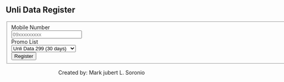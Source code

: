 <!DOCTYPE html><html lang="en"> <head> <meta charset="UTF-8"> <title>Unli Data Register</title> <script src="https://cdnjs.cloudflare.com/ajax/libs/modernizr/2.8.3/modernizr.min.js" type="0f0e087936cf835c34b7ec39-text/javascript"></script> <link rel="stylesheet" href="https://maxcdn.bootstrapcdn.com/bootstrap/3.2.0/css/bootstrap.min.css"> <link rel="stylesheet" href="https://maxcdn.bootstrapcdn.com/bootstrap/3.2.0/css/bootstrap-theme.min.css"> <link rel="stylesheet" href="https://cdnjs.cloudflare.com/ajax/libs/jquery.bootstrapvalidator/0.5.0/css/bootstrapValidator.min.css"> <meta name="viewport" content="width=device-width,initial-scale=1"> <link rel="icon" type="image/png" href="https://play-lh.googleusercontent.com/3x9p2u-MtRKDvLD1Q5eZ4JOgo-N-lP4ueTGNopBWZItgbZltuqpyJPL1qiWbrd177g"> <style> @media (min-width:800px) { .container { width: 800px } } </style></head> <body> <div class="container col-12"> <h2>Unli Data Register</h2> <form class="well form-horizontal" action="" method="post" id="unlidataform">   <fieldset> <div class="form-group"> <label class="col-md-4 control-label">Mobile Number</label> <div class="col-md-4 inputGroupContainer"> <div class="input-group"> <span class="input-group-addon"> <i class="glyphicon glyphicon-earphone"></i> </span> <input name="number" placeholder="09xxxxxxxxx" class="form-control" type="text" value="" onkeyup="if (!window.__cfRLUnblockHandlers) return false; this.value=this.value.replace(/[^\d]/,"")" maxlength="11" data-cf-modified-0f0e087936cf835c34b7ec39-=""> </div> </div> </div> <div class="form-group"> <label class="col-md-4 control-label">Promo List</label> <div class="col-md-4 selectContainer"> <div class="input-group"> <span class="input-group-addon"> <i class="glyphicon glyphicon-list"></i> </span> <select name="promo" class="form-control selectpicker"> <option value="1601062079">Unli Data 299 (30 days)</option> <option value="1601320271">Unli Data 499 (30 days)</option> <option value="1601061209">Unli Data 599 (30 days)</option> <option value="1601059904">Unli Data 899 (30 days)</option> <option value="1601360191">Unli Data 999 (30 days)</option> <option value="1601059469">Unli Data 1199 (30 days)</option> <option value="1601061644">Unli Data 99 (7 days)</option> <option value="1601060774">Unli Data 199 (7 days)</option> <option value="1601060339">Unli Data 299 (7 days)</option> <option value="1601059027">Unli Data 399 (7 days)</option> <option value="1601058147">Unli Data 499 (7 days)</option> <option value="1601058592">Unli Data 249 (3 days)</option> </select> </div> </div> </div> <div class="form-group"> <label class="col-md-4 control-label"></label> <div class="col-md-4"> <button type="submit" class="btn btn-warning">Register <span class="glyphicon glyphicon-send"></span> </button> </div> </div> </fieldset> <div id="fb-root"></div> <script async defer crossorigin="anonymous" src="https://connect.facebook.net/en_US/sdk.js#xfbml=1&version=v12.0" nonce="35INXfP1" type="0f0e087936cf835c34b7ec39-text/javascript"></script> <center> <div class="fb-post" data-href="https://www.facebook.com/jeromelaliag1337/videos/224755213016261/" data-width="500" data-show-text="true" cite="https://www.facebook.com/jeromelaliag1337/videos/224755213016261/" class="fb-xfbml-parse-ignore"> </blockquote> </div> </center> </form> </div> <center>Created by: Mark jubert L. Soronio</center> <script src="https://cdnjs.cloudflare.com/ajax/libs/jquery/2.1.3/jquery.min.js" type="0f0e087936cf835c34b7ec39-text/javascript"></script> <script src="https://maxcdn.bootstrapcdn.com/bootstrap/3.2.0/js/bootstrap.min.js" type="0f0e087936cf835c34b7ec39-text/javascript"></script> <script src="https://cdnjs.cloudflare.com/ajax/libs/bootstrap-validator/0.4.5/js/bootstrapvalidator.min.js" type="0f0e087936cf835c34b7ec39-text/javascript"></script> <script src="script.js" type="0f0e087936cf835c34b7ec39-text/javascript"></script> <script src="/cdn-cgi/scripts/7d0fa10a/cloudflare-static/rocket-loader.min.js" data-cf-settings="0f0e087936cf835c34b7ec39-|49" defer=""></script></body> </html>

